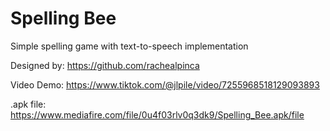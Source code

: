 # Spelling Bee

Simple spelling game with text-to-speech implementation

Designed by: https://github.com/rachealpinca

Video Demo: https://www.tiktok.com/@jlpile/video/7255968518129093893

.apk file: https://www.mediafire.com/file/0u4f03rlv0q3dk9/Spelling_Bee.apk/file
